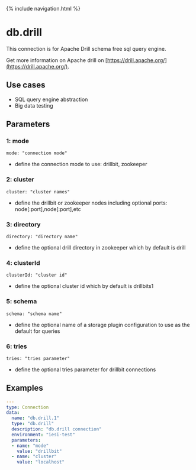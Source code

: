 {% include navigation.html %}

# db.drill

This connection is for Apache Drill schema free sql query engine.

Get more information on Apache drill on [https://drill.apache.org/](https://drill.apache.org/).

## Use cases

* SQL query engine abstraction
* Big data testing

## Parameters

### 1: mode

`mode: "connection mode"`
* define the connection mode to use: drillbit, zookeeper

### 2: cluster

`cluster: "cluster names"`
* define the drillbit or zookeeper nodes including optional ports: node[:port],node[:port],etc

### 3: directory

`directory: "directory name"`
* define the optional drill directory in zookeeper which by default is drill

### 4: clusterId

`clusterId: "cluster id"`
* define the optional cluster id which by default is drillbits1

### 5: schema

`schema: "schema name"`
* define the optional name of a storage plugin configuration to use as the default for queries

### 6: tries

`tries: "tries parameter"`
* define the optional tries parameter for drillbit connections

## Examples

```yaml
---
type: Connection
data:
  name: "db.drill.1"
  type: "db.drill"
  description: "db.drill connection"
  environment: "iesi-test"
  parameters:
  - name: "mode"
    value: "drillbit"
  - name: "cluster"
    value: "localhost"
```
